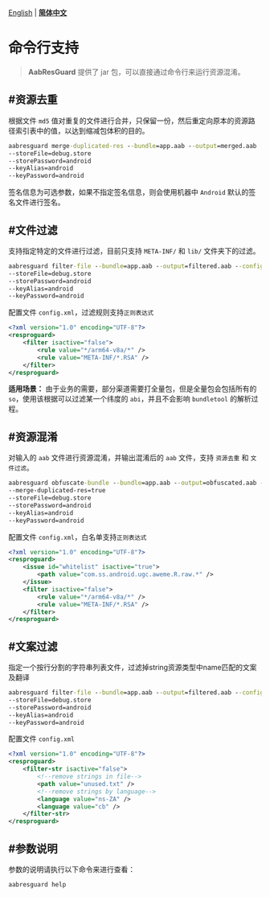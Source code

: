 [English](../en/COMMAND.md) | **[简体中文](COMMAND.md)**

# 命令行支持

> **AabResGuard** 提供了 jar 包，可以直接通过命令行来运行资源混淆。

## #资源去重
根据文件 `md5` 值对重复的文件进行合并，只保留一份，然后重定向原本的资源路径索引表中的值，以达到缩减包体积的目的。
```cmd
aabresguard merge-duplicated-res --bundle=app.aab --output=merged.aab 
--storeFile=debug.store
--storePassword=android
--keyAlias=android
--keyPassword=android
```
签名信息为可选参数，如果不指定签名信息，则会使用机器中 `Android` 默认的签名文件进行签名。

## #文件过滤
支持指定特定的文件进行过滤，目前只支持 `META-INF/` 和 `lib/` 文件夹下的过滤。
```cmd
aabresguard filter-file --bundle=app.aab --output=filtered.aab --config=config.xml
--storeFile=debug.store
--storePassword=android
--keyAlias=android
--keyPassword=android
```
配置文件 `config.xml`，过滤规则支持`正则表达式`
```xml
<?xml version="1.0" encoding="UTF-8"?>
<resproguard>
    <filter isactive="false">
        <rule value="*/arm64-v8a/*" />
        <rule value="META-INF/*.RSA" />
    </filter>
</resproguard>
```
**适用场景：** 由于业务的需要，部分渠道需要打全量包，但是全量包会包括所有的 `so`，使用该根据可以过滤某一个纬度的 `abi`，并且不会影响 `bundletool` 的解析过程。

## #资源混淆
对输入的 `aab` 文件进行资源混淆，并输出混淆后的 `aab` 文件，支持 `资源去重` 和 `文件过滤`。
```cmd
aabresguard obfuscate-bundle --bundle=app.aab --output=obfuscated.aab --config=config.xml --mapping=mapping.txt
--merge-duplicated-res=true
--storeFile=debug.store
--storePassword=android
--keyAlias=android
--keyPassword=android
```
配置文件 `config.xml`，白名单支持`正则表达式`
```xml
<?xml version="1.0" encoding="UTF-8"?>
<resproguard>
    <issue id="whitelist" isactive="true">
        <path value="com.ss.android.ugc.aweme.R.raw.*" />
    </issue>
    <filter isactive="false">
        <rule value="*/arm64-v8a/*" />
        <rule value="META-INF/*.RSA" />
    </filter>
</resproguard>
```

## #文案过滤
指定一个按行分割的字符串列表文件，过滤掉string资源类型中name匹配的文案及翻译
```cmd
aabresguard filter-file --bundle=app.aab --output=filtered.aab --config=config.xml
--storeFile=debug.store
--storePassword=android
--keyAlias=android
--keyPassword=android
```
配置文件 `config.xml`
```xml
<?xml version="1.0" encoding="UTF-8"?>
<resproguard>
    <filter-str isactive="false">
        <!--remove strings in file-->
        <path value="unused.txt" />
        <!--remove strings by language-->
        <language value="ns-ZA" />
        <language value="cb" />
    </filter-str>
</resproguard>
```


## #参数说明
参数的说明请执行以下命令来进行查看：

```cmd
aabresguard help
```
